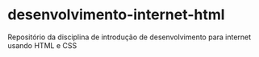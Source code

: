 # desenvolvimento-internet-html
Repositório da disciplina de introdução de desenvolvimento para internet usando HTML e CSS
